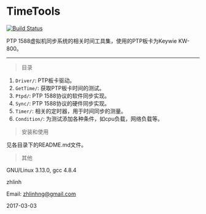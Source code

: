 # TimeTools

[![Build Status](https://travis-ci.org/zhlinh/TimeTools.svg?branch=master)](https://travis-ci.org/zhlinh/TimeTools)

PTP 1588虚拟机同步系统的相关时间工具集，使用的PTP板卡为Keywie KW-800。

---

> 目录

1. `Driver/`: PTP板卡驱动。
2. `GetTime/`: 获取PTP板卡时间的测试。
3. `Ptpd/`: PTP 1588协议的软件同步实现。
4. `Sync/`: PTP 1588协议的硬件同步实现。
5. `Timer/`: 相关的定时器，用于时间同步的测量。
6. `Condition/`: 为测试添加各种条件，如cpu负载，网络负载等。

> 安装和使用

见各目录下的README.md文件。

> 其他

GNU/Linux 3.13.0, gcc 4.8.4

zhlinh

Email: zhlinhng@gmail.com

2017-03-03
